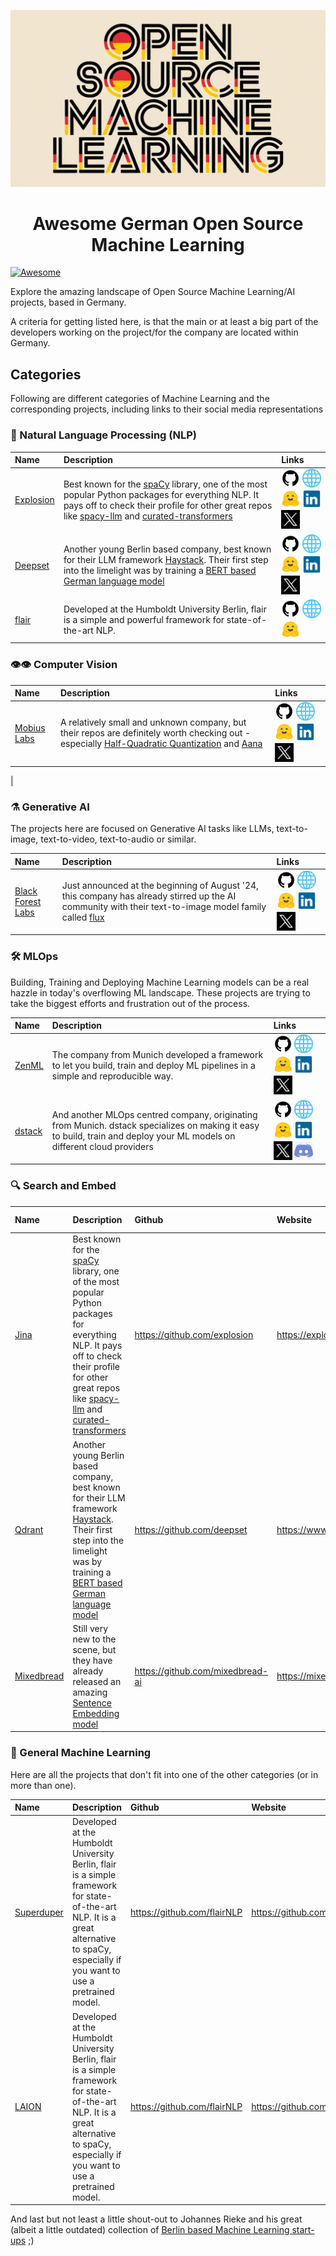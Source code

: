 ![Banner Image](./res/banner_image.jpeg)

<h1 align="center"> Awesome German Open Source Machine Learning</h1>

[![Awesome](https://awesome.re/badge.svg)](https://awesome.re)

Explore the amazing landscape of Open Source Machine Learning/AI projects, based in Germany.

A criteria for getting listed here, is that the main or at least a big part of the developers working on the project/for the company are located within Germany.

## Categories
Following are different categories of Machine Learning and the corresponding projects, including links to their social media representations

### 📖 Natural Language Processing (NLP)

| Name | Description | Links|
| :--- | :--- | :--- |
| [Explosion](https://github.com/explosion) | Best known for the [spaCy](https://github.com/explosion/spacy) library, one of the most popular Python packages for everything NLP. It pays off to check their profile for other great repos like [spacy-llm](https://github.com/explosion/spacy-llm) and [curated-transformers](https://github.com/explosion/curated-transformers) | [<img src="res/github_logo.png" alt="deepset on Hugging Face" width="30" height="30">](https://github.com/explosion) [<img src="res/internet-54.png" alt="deepset on Hugging Face" width="30" height="30">]( https://explosion.ai/) [<img src="res/huggingface_512.png" alt="Explosion on Hugging Face" width="30" height="30">](https://huggingface.co/explosion) [<img src="res/linkedin_logo.png" alt="Explosion on Hugging Face" width="30" height="30">](https://www.linkedin.com/company/explosion-ai) [<img src="res/x_logo.jpg" alt="Explosion on Hugging Face" width="30" height="30">](https://x.com/explosion_ai)
| [Deepset](https://github.com/deepset) | Another young Berlin based company, best known for their LLM framework [Haystack](https://github.com/deepset-ai/haystack). Their first step into the limelight was by training a [BERT based German language model](https://huggingface.co/deepset/gbert-base) | [<img src="res/github_logo.png" alt="deepset on Hugging Face" width="30" height="30">](https://github.com/deepset) [<img src="res/internet-54.png" alt="deepset on Hugging Face" width="30" height="30">]( https://deepset.ai/)[<img src="res/huggingface_512.png" alt="deepset on Hugging Face" width="30" height="30">](https://huggingface.co/deepset) [<img src="res/linkedin_logo.png" alt="deepset on LinkedIn" width="30" height="30">](https://www.linkedin.com/company/deepset-ai) [<img src="res/x_logo.jpg" alt="deepset on X" width="30" height="30">](https://x.com/deepset_ai)
| [flair](https://github.com/flairnlp) | Developed at the Humboldt University Berlin, flair is a simple and powerful framework for state-of-the-art NLP.| [<img src="res/github_logo.png" alt="flair on GitHub" width="30" height="30">](https://github.com/flairNLP) [<img src="res/internet-54.png" alt="website of flair" width="30" height="30">](https://flairnlp.github.io/) [<img src="res/huggingface_512.png" alt="flair on Hugging Face" width="30" height="30">](https://huggingface.co/flair)


### 👁️👁️ Computer Vision

| Name | Description | Links |
| :--- | :--- | :--- |
| [Mobius Labs](https://github.com/mobiusml) | A relatively small and unknown company, but their repos are definitely worth checking out - especially [Half-Quadratic Quantization](https://github.com/mobiusml/hqq) and [Aana](https://github.com/mobiusml/aana_sdk) | [<img src="res/github_logo.png" alt="flair on GitHub" width="30" height="30">](https://github.com/mobiusml) [<img src="res/internet-54.png" alt="website of flair" width="30" height="30">](https://www.mobiuslabs.com/) [<img src="res/huggingface_512.png" alt="flair on Hugging Face" width="30" height="30">](https://huggingface.co/mobiuslabsgmbh) [<img src="res/linkedin_logo.png" alt="Explosion on Hugging Face" width="30" height="30">](https://de.linkedin.com/company/mobiuslabs) [<img src="res/x_logo.jpg" alt="Explosion on Hugging Face" width="30" height="30">](https://twitter.com/Mobius_Labs)
|

### ⚗️ Generative AI

The projects here are focused on Generative AI tasks like LLMs, text-to-image, text-to-video, text-to-audio or similar.


| Name | Description | Links |
| :--- | :--- | :--- |
| [Black Forest Labs](https://github.com/black-forest-labs) | Just announced at the beginning of August '24, this company has already stirred up the AI community with their text-to-image model family called [flux](https://github.com/black-forest-labs/flux)| [<img src="res/github_logo.png" alt="Black Forest Labs on GitHub" width="30" height="30">](https://github.com/black-forest-labs) [<img src="res/internet-54.png" alt="website of Black Forest Labs" width="30" height="30">](https://blackforestlabs.ai/) [<img src="res/huggingface_512.png" alt="Black Forest Labs on Hugging Face" width="30" height="30">](https://huggingface.co/black-forest-labs) [<img src="res/linkedin_logo.png" alt="Black Forest Labs on LinkedIn" width="30" height="30">](https://www.linkedin.com/company/bflml) [<img src="res/x_logo.jpg" alt="Black Forest Labs on X" width="30" height="30">](https://twitter.com/black_forest_labs) 


### 🛠️ MLOps

Building, Training and Deploying Machine Learning models can be a real hazzle in today's overflowing ML landscape. These projects are trying to take the biggest efforts and frustration out of the process.

| Name | Description | Links |
| :--- | :--- | :--- |
| [ZenML](https://github.com/zenml-io) | The company from Munich developed a framework to let you build, train and deploy ML pipelines in a simple and reproducible way.  | [<img src="res/github_logo.png" alt="Black Forest Labs on GitHub" width="30" height="30">](https://github.com/zenml-io) [<img src="res/internet-54.png" alt="website of Black Forest Labs" width="30" height="30">](https://zenml.io) [<img src="res/huggingface_512.png" alt="Black Forest Labs on Hugging Face" width="30" height="30">](https://huggingface.co/zenml) [<img src="res/linkedin_logo.png" alt="Black Forest Labs on LinkedIn" width="30" height="30">](https://de.linkedin.com/company/zenml) [<img src="res/x_logo.jpg" alt="Black Forest Labs on X" width="30" height="30">](https://twitter.com/zenml_io) 
| [dstack](https://github.com/dstackai) | And another MLOps centred company, originating from Munich. dstack specializes on making it easy to build, train and deploy your ML models on different cloud providers| [<img src="res/github_logo.png" alt="Black Forest Labs on GitHub" width="30" height="30">](https://github.com/dstackai) [<img src="res/internet-54.png" alt="website of Black Forest Labs" width="30" height="30">](https://www.dstack.ai/) [<img src="res/huggingface_512.png" alt="Black Forest Labs on Hugging Face" width="30" height="30">](https://huggingface.co/dstackai) [<img src="res/linkedin_logo.png" alt="Black Forest Labs on LinkedIn" width="30" height="30">](https://www.linkedin.com/company/dstackai) [<img src="res/x_logo.jpg" alt="Black Forest Labs on X" width="30" height="30">](https://x.com/dstackai) [<img src="res/discord_logo.png" alt="dstack discord server" width="30" height="30">](https://discord.gg/u8SmfwPpMd)


### 🔍 Search and Embed

| Name | Description | Github | Website | Other Links |
| :--- | :--- | :--- | :--- | :--- |
| [Jina](https://github.com/jina-ai) | Best known for the [spaCy](https://github.com/explosion/spacy) library, one of the most popular Python packages for everything NLP. It pays off to check their profile for other great repos like [spacy-llm](https://github.com/explosion/spacy-llm) and [curated-transformers](https://github.com/explosion/curated-transformers) | https://github.com/explosion | https://explosion.ai/ | [<img src="res/huggingface_512.png" alt="Explosion on Hugging Face" width="30" height="30">](https://huggingface.co/explosion)
| [Qdrant](https://github.com/qdrant) | Another young Berlin based company, best known for their LLM framework [Haystack](https://github.com/deepset-ai/haystack). Their first step into the limelight was by training a [BERT based German language model](https://huggingface.co/deepset/gbert-base) | https://github.com/deepset | https://www.deepset.ai/ | [<img src="res/huggingface_512.png" alt="deepset on Hugging Face" width="30" height="30">](https://huggingface.co/deepset)
| [Mixedbread](https://github.com/mixedbread-ai) | Still very new to the scene, but they have already released an amazing [Sentence Embedding model](https://huggingface.co/mixedbread-ai/mxbai-embed-large-v1)| https://github.com/mixedbread-ai | https://mixedbread.ai/ | [<img src="res/huggingface_512.png" alt="flair on Hugging Face" width="30" height="30">](https://huggingface.co/mixedbread-ai)

### 🤖 General Machine Learning

Here are all the projects that don't fit into one of the other categories (or in more than one).

| Name | Description | Github | Website | Other Links |
| :--- | :--- | :--- | :--- | :--- |
| [Superduper](https://github.com/superduper-io) | Developed at the Humboldt University Berlin, flair is a simple framework for state-of-the-art NLP. It is a great alternative to spaCy, especially if you want to use a pretrained model. | https://github.com/flairNLP | https://github.com/flairNLP | [<img src="res/huggingface_512.png" alt="flair on Hugging Face" width="30" height="30">](https://huggingface.co/flair)
| [LAION](https://github.com/laion) | Developed at the Humboldt University Berlin, flair is a simple framework for state-of-the-art NLP. It is a great alternative to spaCy, especially if you want to use a pretrained model. | https://github.com/flairNLP | https://github.com/flairNLP | [<img src="res/huggingface_512.png"



And last but not least a little shout-out to Johannes Rieke and his great (albeit a little outdated) collection of [Berlin based Machine Learning start-ups](https://github.com/jrieke/awesome-machine-learning-startups-berlin?tab=readme-ov-file) ;)
